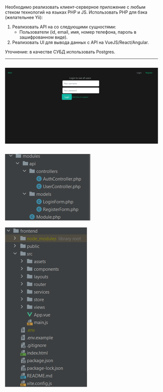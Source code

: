 Необходимо реализовать клиент-серверное приложение с
любым стеком технологий на языках РНР и JS. Использовать РНР для
бэка (желательнее Yii):
1. Реализовать АРI на со следующими сущностями:
   - Пользователи (id, email, имя, номер телефона, пароль в
   зашифрованном виде).
2. Реализовать UI для вывода данных с АРI на VueJS/React/Angular.

Уточнение: в качестве СУБД использовать Postgres.


---
![demo-gif](/repoimages/gif-image.gif)
---
![backend-tree](/repoimages/modules_tree.png)
---
![frontend-tree](/repoimages/frontend_tree.png)
